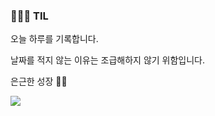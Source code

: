 ### 🧑🏻‍💻 TIL



오늘 하루를 기록합니다.

날짜를 적지 않는 이유는 조급해하지 않기 위함입니다.

은근한 성장 💪🏻

<a href="https://opgc.me/#/users/najune" target="_blank"><img src="https://api.opgc.me/githubs/users/najune/tag/?theme=basic" /></a>
